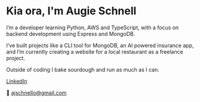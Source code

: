 # Kia ora, I'm Augie Schnell

I’m a developer learning Python, AWS and TypeScript, with a focus on backend development using Express and MongoDB.

I’ve built projects like a CLI tool for MongoDB, an AI powered insurance app, and I’m currently creating a website for a local restaurant as a freelance project.

Outside of coding I bake sourdough and run as much as I can.

[
LinkedIn](https://www.linkedin.com/in/augie-schnell-067980342/)

📧 ajschnello@gmail.com

